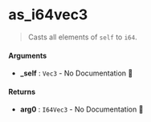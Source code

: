 # as\_i64vec3

>  Casts all elements of `self` to `i64`.

#### Arguments

- **\_self** : `Vec3` \- No Documentation 🚧

#### Returns

- **arg0** : `I64Vec3` \- No Documentation 🚧